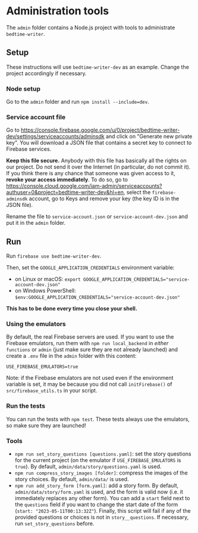 # Administration tools

The `admin` folder contains a Node.js project with tools to administrate `bedtime-writer`.

## Setup

These instructions will use `bedtime-writer-dev` as an example. Change the project accordingly if
necessary.

### Node setup

Go to the `admin` folder and run `npm install --include=dev`.

### Service account file

Go to <https://console.firebase.google.com/u/0/project/bedtime-writer-dev/settings/serviceaccounts/adminsdk>
and click on "Generate new private key". You will download a JSON file that contains a secret key
to connect to Firebase services.

**Keep this file secure.** Anybody with this file has basically all the rights on our project. Do
not send it over the Internet (in particular, do not commit it). If you think there is any chance
that someone was given access to it, **revoke your access immediately**. To do so, go to
<https://console.cloud.google.com/iam-admin/serviceaccounts?authuser=0&project=bedtime-writer-dev&hl=en>,
select the `firebase-adminsdk` account, go to Keys and remove your key (the key ID is in the JSON
file).

Rename the file to `service-account.json` or `service-account-dev.json` and put it in the `admin`
folder.

## Run

Run `firebase use bedtime-writer-dev`.

Then, set the `GOOGLE_APPLICATION_CREDENTIALS` environment variable:

* on Linux or macOS: `export GOOGLE_APPLICATION_CREDENTIALS="service-account-dev.json"`
* on Windows PowerShell: `$env:GOOGLE_APPLICATION_CREDENTIALS="service-account-dev.json"`

**This has to be done every time you close your shell.**

### Using the emulators

By default, the real Firebase servers are used. If you want to use the Firebase emulators, run them
with `npm run local_backend` in *either* `functions` or `admin` (just make sure they are not already
launched) and create a `.env` file in the `admin` folder with this content:

```
USE_FIREBASE_EMULATORS=true
```

Note: if the Firebase emulators are not used even if the environment variable is set, it may be
because you did not call `initFirebase()` of `src/firebase_utils.ts` in your script.

### Run the tests

You can run the tests with `npm test`. These tests always use the emulators, so make sure they are
launched!

### Tools

* `npm run set_story_questions [questions.yaml]`: set the story questions for the current project
  (on the emulator if `USE_FIREBASE_EMULATORS` is `true`). By default,
  `admin/data/story/questions.yaml` is used.
* `npm run compress_story_images [folder]`: compress the images of the story choices. By default,
  `admin/data/` is used.
* `npm run add_story_form [form.yaml]`: add a story form. By default, `admin/data/story/form.yaml`
  is used, and the form is valid now (i.e. it immediately replaces any other form). You can add
  a `start` field next to the `questions` field if you want to change the start date of the form
  (`start: "2023-05-11T00:13:32Z"`). Finally, this script will fail if any of the provided questions
  or choices is not in `story__questions`. If necessary, run `set_story_questions` before. 
